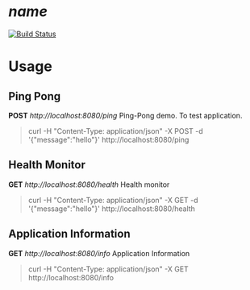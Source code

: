 # $name$

[![Build Status](http://img.shields.io/travis/$github_user$/$name;format="lower,hyphen"$.svg?style=flat-square)](https://travis-ci.org/$github_user$/$name;format="lower,hyphen"$)


Usage
===

Ping Pong
---

**POST** _http://localhost:8080/ping_ Ping-Pong demo. To test application.

> curl -H "Content-Type: application/json"  -X POST -d '{"message":"hello"}' http://localhost:8080/ping

Health Monitor
---

**GET** _http://localhost:8080/health_  Health monitor

> curl -H "Content-Type: application/json"  -X GET -d '{"message":"hello"}' http://localhost:8080/health


Application Information
---

**GET** _http://localhost:8080/info_  Application Information

> curl -H "Content-Type: application/json"  -X GET  http://localhost:8080/info
